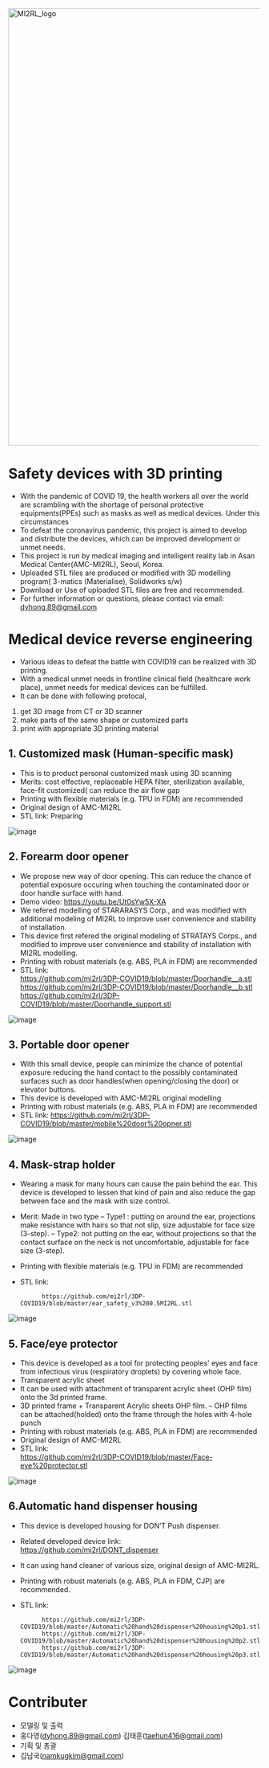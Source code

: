 <img width="871" alt="MI2RL_logo" src="https://user-images.githubusercontent.com/55417425/77146652-e4a44700-6ace-11ea-9e69-3d38b3f35392.png">
<br>

# Safety devices with 3D printing
*	With the pandemic of COVID 19, the health workers all over the world are scrambling with the shortage of personal protective equipments(PPEs) such as masks as well as medical devices. Under this circumstances
*	To defeat the coronavirus pandemic, this project is aimed to develop and distribute the devices, which can be improved development or unmet needs. 
*	This project is run by medical imaging and intelligent reality lab in Asan Medical Center(AMC-MI2RL), Seoul, Korea.
*	Uploaded STL files are produced or modified with 3D modelling program( 3-matics (Materialise), Solidworks s/w)
*	Download or Use of uploaded STL files are free and recommended.
*	For further information or questions, please contact via email: dyhong.89@gmail.com


# Medical device reverse engineering
*	Various ideas to defeat the battle with COVID19 can be realized with 3D printing.
*	With a medical unmet needs in frontline clinical field (healthcare work place), unmet needs for medical devices can be fulfilled.
*	It can be done with following protocal,
1.	get 3D image from CT or 3D scanner
2.	make parts of the same shape or customized parts
3.	print with appropriate 3D printing material




## 1. Customized mask (Human-specific mask)

*	This is to product personal customized mask using 3D scanning
*	Merits: cost effective, replaceable HEPA filter, sterilization available, face-fit customized( can reduce the air flow gap
*	Printing with flexible materials (e.g. TPU in FDM) are recommended
*	Original design of AMC-MI2RL
*	STL link: Preparing
   
   ![image](https://user-images.githubusercontent.com/62414626/78640366-95418180-78ea-11ea-82cb-4248174a0b9c.png)
              
              
   
## 2. Forearm door opener

*	We propose new way of door opening. This can reduce the chance of  potential exposure occuring when touching the contaminated door or door handle surface with hand.
*	Demo video: https://youtu.be/Ut0sYw5X-XA
*	We refered modelling of STARARASYS Corp., and was modified with additional modeling of MI2RL to improve user convenience and stability of installation.
*	This device first refered the original modeling of STRATAYS Corps., and modified to improve user convenience and stability of installation with MI2RL modelling.
*	Printing with robust materials (e.g. ABS, PLA in FDM) are recommended
*	STL link:   
              https://github.com/mi2rl/3DP-COVID19/blob/master/Doorhandle__a.stl
              https://github.com/mi2rl/3DP-COVID19/blob/master/Doorhandle__b.stl
              https://github.com/mi2rl/3DP-COVID19/blob/master/Doorhandle_support.stl
              
   ![image](https://user-images.githubusercontent.com/62414626/77975529-3c477b80-7335-11ea-94fb-69a951c2c68f.png)
   
   
## 3. Portable door opener

*	With this small device, people can minimize the chance of potential exposure reducing the hand contact to the possibly contaminated surfaces such as door handles(when opening/closing the door) or elevator buttons.
*	This device is developed with AMC-MI2RL original modelling 
*	Printing with robust materials (e.g. ABS, PLA in FDM) are recommended
*	STL link:
              https://github.com/mi2rl/3DP-COVID19/blob/master/mobile%20door%20opner.stl
        
   ![image](https://user-images.githubusercontent.com/62414626/78861263-5b4db800-7a6f-11ea-8812-fecd7828b91b.png)


## 4. Mask-strap holder

*	Wearing a mask for many hours can cause the pain behind the ear. This device is developed to lessen that kind of pain and also reduce the gap between face and the mask with size control.
*	Merit: Made in two type
–	Type1 : putting on around the ear, projections make resistance with hairs so that not slip, size adjustable for face size (3-step).
–	Type2: not putting on the ear, without projections so that the contact surface on the neck is not uncomfortable, adjustable for face size (3-step).
*	Printing with flexible materials (e.g. TPU in FDM) are recommended
*	STL link: 

   
              https://github.com/mi2rl/3DP-COVID19/blob/master/ear_safety_v3%200.5MI2RL.stl
              
   ![image](https://user-images.githubusercontent.com/62414626/78638916-10edff00-78e8-11ea-8b6f-846deb11b78b.png)

   
## 5. Face/eye protector

*	This device is developed as a tool for protecting peoples' eyes and face from infectious virus (respiratory droplets) by covering whole face.
*	Transparent acrylic sheet 
*	It can be used with attachment of transparent acrylic sheet (OHP film) onto the 3d printed frame.
*	3D printed frame + Transparent Acrylic sheets OHP film.
–	OHP films can be attached(holded) onto the frame through the holes with 4-hole punch
*	Printing with robust materials (e.g. ABS, PLA in FDM) are recommended
*	Original design of AMC-MI2RL
*	STL link:    
                https://github.com/mi2rl/3DP-COVID19/blob/master/Face-eye%20protector.stl 
    
   ![image](https://user-images.githubusercontent.com/62414626/77976347-b7119600-7337-11ea-9d35-bb67f3e383db.png)
  
  
  ## 6.Automatic hand dispenser housing

*	This device is developed housing for DON’T Push dispenser.
*	Related developed device link: https://github.com/mi2rl/DONT_dispenser
*	It can using hand cleaner of various size, original design of AMC-MI2RL.
*	Printing with robust materials (e.g. ABS, PLA in FDM, CJP) are recommended.
*	STL link: 
  
              https://github.com/mi2rl/3DP-COVID19/blob/master/Automatic%20hand%20dispenser%20housing%20p1.stl
              https://github.com/mi2rl/3DP-COVID19/blob/master/Automatic%20hand%20dispenser%20housing%20p2.stl
              https://github.com/mi2rl/3DP-COVID19/blob/master/Automatic%20hand%20dispenser%20housing%20p3.stl

  
   ![image](https://user-images.githubusercontent.com/62414626/78640097-1ea48400-78ea-11ea-988f-09bcb4b423de.png)
  
  
# Contributer
* 모델링 및 출력
* 홍다영(dyhong.89@gmail.com) 김태훈(taehun416@gmail.com)
* 기획 및 총괄
* 김남국([namkugkim@gmail.com](mailto:namkugkim@gmail.com))
